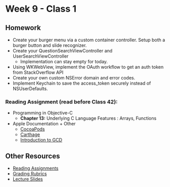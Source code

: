 # Week 9 - Class 1
## Homework
* Create your burger menu via a custom container controller. Setup both a burger button and slide recognizer.
* Create your QuestionSearchViewController and UserSearchViewController
	* Implementation can stay empty for today.
* Using WKWebView, implement the OAuth workflow to get an auth token from StackOverflow API
* Create your own custom NSError domain and error codes.
* Implement Keychain to save the access_token securely instead of NSUserDefaults.

### Reading Assignment (read **before** Class 42):
* Programming in Objective-C
  * **Chapter 13:** Underlying C Language Features : Arrays, Functions
* Apple Documentation + Other
  * [CocoaPods](https://cocoapods.org/)
  * [Carthage](https://github.com/Carthage/Carthage)
  * [Introduction to GCD](https://developer.apple.com/library/ios/documentation/Performance/Reference/GCD_libdispatch_Ref/)

## Other Resources
* [Reading Assignments](../../Resources/ra-grading-standard/)
* [Grading Rubrics](../../Resources/)
* [Lecture Slides](https://www.icloud.com/keynote/000B9El9HQy5BwrbrqD5dl4oA#Week9_Day1)
